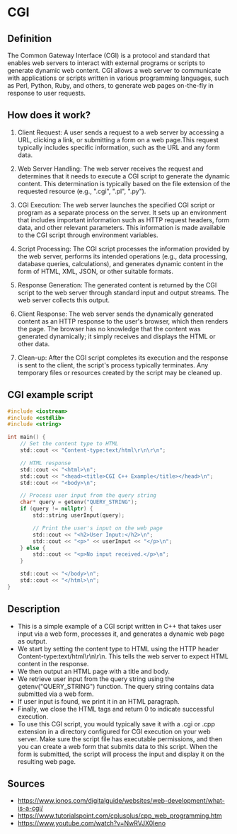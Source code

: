 # CGI

## Definition
The Common Gateway Interface (CGI) is a protocol and standard that enables web servers to interact with external programs or scripts to generate dynamic web content.
CGI allows a web server to communicate with applications or scripts written in various programming languages, such as Perl, Python, Ruby, and others, to generate web pages on-the-fly in response to user requests.

## How does it work?

1. Client Request: A user sends a request to a web server by accessing a URL, clicking a link, or submitting a form on a web page.This request typically includes specific information, such as the URL and any form data.

2. Web Server Handling: The web server receives the request and determines that it needs to execute a CGI script to generate the dynamic content. This determination is typically based on the file extension of the requested resource (e.g., ".cgi", ".pl", ".py").

3. CGI Execution: The web server launches the specified CGI script or program as a separate process on the server. It sets up an environment that includes important information such as HTTP request headers, form data, and other relevant parameters. This information is made available to the CGI script through environment variables.

4. Script Processing: The CGI script processes the information provided by the web server, performs its intended operations (e.g., data processing, database queries, calculations), and generates dynamic content in the form of HTML, XML, JSON, or other suitable formats.

5. Response Generation: The generated content is returned by the CGI script to the web server through standard input and output streams. The web server collects this output.

6. Client Response: The web server sends the dynamically generated content as an HTTP response to the user's browser, which then renders the page. The browser has no knowledge that the content was generated dynamically; it simply receives and displays the HTML or other data.

7. Clean-up: After the CGI script completes its execution and the response is sent to the client, the script's process typically terminates. Any temporary files or resources created by the script may be cleaned up.

## CGI example script
```c
#include <iostream>
#include <cstdlib>
#include <string>

int main() {
    // Set the content type to HTML
    std::cout << "Content-type:text/html\r\n\r\n";

    // HTML response
    std::cout << "<html>\n";
    std::cout << "<head><title>CGI C++ Example</title></head>\n";
    std::cout << "<body>\n";

    // Process user input from the query string
    char* query = getenv("QUERY_STRING");
    if (query != nullptr) {
        std::string userInput(query);

        // Print the user's input on the web page
        std::cout << "<h2>User Input:</h2>\n";
        std::cout << "<p>" << userInput << "</p>\n";
    } else {
        std::cout << "<p>No input received.</p>\n";
    }

    std::cout << "</body>\n";
    std::cout << "</html>\n";
}
```
## Description
- This is a simple example of a CGI script written in C++ that takes user input via a web form, processes it, and generates a dynamic web page as output.
- We start by setting the content type to HTML using the HTTP header Content-type:text/html\r\n\r\n. This tells the web server to expect HTML content in the response.
- We then output an HTML page with a title and body.
- We retrieve user input from the query string using the getenv("QUERY_STRING") function. The query string contains data submitted via a web form.
- If user input is found, we print it in an HTML paragraph.
- Finally, we close the HTML tags and return 0 to indicate successful execution.
- To use this CGI script, you would typically save it with a .cgi or .cpp extension in a directory configured for CGI execution on your web server. Make sure the script file has executable permissions, and then you can create a web form that submits data to this script. When the form is submitted, the script will process the input and display it on the resulting web page.

## Sources
- https://www.ionos.com/digitalguide/websites/web-development/what-is-a-cgi/
- https://www.tutorialspoint.com/cplusplus/cpp_web_programming.htm
- https://www.youtube.com/watch?v=NwRVJX0Ieno

